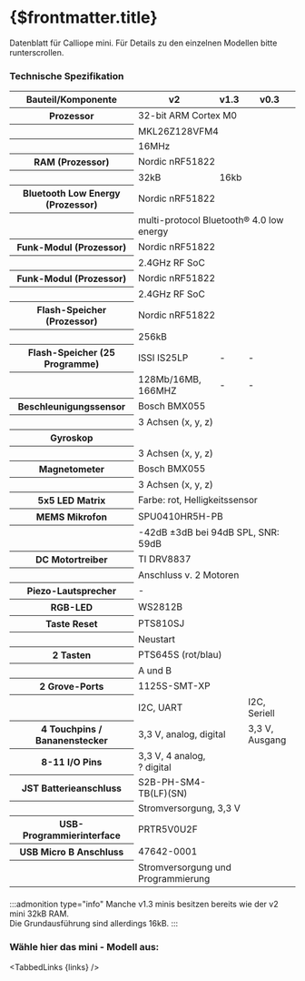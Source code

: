 
# {$frontmatter.title}

Datenblatt für Calliope mini. Für Details zu den einzelnen Modellen bitte runterscrollen.

### Technische Spezifikation

<table>
    <thead>
        <tr>
          <th>Bauteil/Komponente</th>
          <th>v2</th>
          <th>v1.3</th>
          <th>v0.3</th>
        </tr>
    </thead>
    <tbody>
        <tr>
          <th>Prozessor</th>
          <td colspan="3">32-bit ARM Cortex M0</td>
        </tr>
        <tr>
          <th></th>
          <td colspan="3">MKL26Z128VFM4</td>
        </tr>
        <tr>
          <th></th>
          <td colspan="3">16MHz</td>
        </tr>
        <tr>
          <th>RAM (Prozessor)</th>
          <td colspan="3">Nordic nRF51822</td>
        </tr>
        <tr>
          <th></th>
          <td>32kB</td>
          <td colspan="2">16kb</td>
        </tr>
        <tr>
          <th>Bluetooth Low Energy (Prozessor)</th>
          <td colspan="3">Nordic nRF51822</td>
        </tr>
        <tr>
          <th></th>
          <td colspan="3">multi-protocol Bluetooth® 4.0 low energy</td>
        </tr>
         <tr>
          <th>Funk-Modul (Prozessor)</th>
          <td colspan="3">Nordic nRF51822</td>
        </tr>
        <tr>
          <th></th>
          <td colspan="3">2.4GHz RF SoC</td>
        </tr>
        <tr>
          <th>Funk-Modul (Prozessor)</th>
          <td colspan="3">Nordic nRF51822</td>
        </tr>
        <tr>
          <th></th>
          <td colspan="3">2.4GHz RF SoC</td>
        </tr>
        <tr>
          <th>Flash-Speicher (Prozessor)</th>
          <td colspan="3">Nordic nRF51822</td>
        </tr>
        <tr>
          <th></th>
          <td colspan="3">256kB</td>
        </tr>
        <tr>
          <th>Flash-Speicher (25 Programme)</th>
          <td>ISSI IS25LP</td>
          <td>-</td>
          <td>-</td>
        </tr>
        <tr>
          <th></th>
          <td>128Mb/16MB, 166MHZ</td>
          <td>-</td>
          <td>-</td>
        </tr>
        <tr>
          <th>Beschleunigungssensor</th>
          <td colspan="3">Bosch BMX055</td>
        </tr>
        <tr>
          <th></th>
          <td colspan="3">3 Achsen (x, y, z)</td>
        </tr>
        <tr>
          <th>Gyroskop</th>
        </tr>
        <tr>
          <th></th>
          <td colspan="3">3 Achsen (x, y, z)</td>
        </tr>
        <tr>
          <th>Magnetometer</th>
          <td colspan="3">Bosch BMX055</td>
        </tr>
        <tr>
          <th></th>
          <td colspan="3">3 Achsen (x, y, z)</td>
        </tr>
         <tr>
          <th>5x5 LED Matrix</th>
          <td colspan="3">Farbe: rot, Helligkeitssensor</td>
        </tr><tr>
          <th>MEMS Mikrofon</th>
          <td colspan="3">SPU0410HR5H-PB</td>
        </tr>
        <tr>
          <th></th>
          <td colspan="3">-42dB ±3dB bei 94dB SPL, SNR: 59dB</td>
        </tr>
        <tr>
          <th>DC Motortreiber</th>
          <td colspan="3">TI DRV8837</td>
        </tr>
        <tr>
          <th></th>
          <td colspan="3">Anschluss v. 2 Motoren</td>
        </tr>
        <tr>
          <th>Piezo-Lautsprecher</th>
          <td>-</td>
        </tr>
        <tr>
          <th>RGB-LED</th>
          <td>WS2812B</td>
        </tr>
        <tr>
          <th>Taste Reset</th>
          <td colspan="3">PTS810SJ</td>
        </tr>
        <tr>
          <th></th>
          <td colspan="3">Neustart</td>
        </tr>
        <tr>
          <th>2 Tasten</th>
          <td colspan="3">PTS645S (rot/blau)</td>
        </tr>
        <tr>
          <th></th>
          <td colspan="3">A und B</td>
        </tr>
        <tr>
          <th>2 Grove-Ports</th>
          <td colspan="3">1125S-SMT-XP</td>
        </tr>
        <tr>
          <th></th>
          <td colspan="2">I2C, UART</td>
          <td>I2C, Seriell</td>
        </tr>
        <tr>
          <th>4 Touchpins / Bananenstecker</th>
          <td colspan="2">3,3 V, analog, digital</td>
          <td>3,3 V, Ausgang</td>
        </tr>
        <tr>
          <th>8-11 I/O Pins	</th>
          <td>3,3 V, 4 analog, ? digital</td>
        </tr>
        <tr>
          <th>JST Batterieanschluss</th>
          <td>S2B-PH-SM4-TB(LF)(SN)</td>
        </tr>
        <tr>
          <th></th>
          <td colspan="3">Stromversorgung, 3,3 V</td>
        </tr>
        <tr>
          <th>USB-Programmierinterface	</th>
          <td>PRTR5V0U2F</td>
        </tr>
        <tr>
          <th>USB Micro B Anschluss	</th>
          <td>47642-0001</td>
        </tr>
        <tr>
          <th></th>
          <td colspan="3">Stromversorgung und Programmierung	</td>
        </tr>
    </tbody>
    <tfoot>
        <tr>
        </tr>
        <tr>
          <td colspan="3"></td>
        </tr>
    </tfoot>
</table>

<script>

  const libs = ['v2.0', 'v1.3', 'v0.3'];

  let links = libs
    .map(lib => ({ 
      title: lib, 
      href: `/docs/hardware/datenblatt/${lib}`
    }));
</script>


:::admonition type="info"
Manche v1.3 minis besitzen bereits wie der v2 mini 32kB RAM.<br>Die Grundausführung sind allerdings 16kB.
:::

### Wähle hier das mini - Modell aus:
<TabbedLinks {links} />

<slot />
